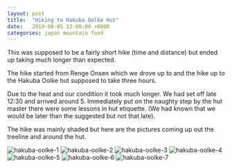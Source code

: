 ```yaml
---
layout: post
title:  "Hiking to Hakuba Oolke Hut"
date:   2019-08-05 12:00:00 +0000
categories: japan mountain food
---
```


This was supposed to be a fairly short hike (time and distance) but ended up taking much longer than expected.

The hike started from Renge Onsen which we drove up to and the hike up to the Hakuba Oolke hut supposed to take three hours.

Due to the heat and our condition it took much longer. We had set off late 12:30 and arrived around 5. Immediately put on the naughty step by the hut master there were some lessons in hut etiquette. (We had known that we would be later than the suggested but not that late).

The hike was mainly shaded but here are the pictures coming up out the treeline and around the hut.

![hakuba-oolke-1](https://sa220030efa07d.blob.core.windows.net/images/2019/08/05/hakuba-oolke-1.jpg)
![hakuba-oolke-2](https://sa220030efa07d.blob.core.windows.net/images/2019/08/05/hakuba-oolke-2.jpg)
![hakuba-oolke-3](https://sa220030efa07d.blob.core.windows.net/images/2019/08/05/hakuba-oolke-3.jpg)
![hakuba-oolke-4](https://sa220030efa07d.blob.core.windows.net/images/2019/08/05/hakuba-oolke-4.jpg)
![hakuba-oolke-5](https://sa220030efa07d.blob.core.windows.net/images/2019/08/05/hakuba-oolke-5.jpg)
![hakuba-oolke-6](https://sa220030efa07d.blob.core.windows.net/images/2019/08/05/hakuba-oolke-6.jpg)
![hakuba-oolke-7](https://sa220030efa07d.blob.core.windows.net/images/2019/08/05/hakuba-oolke-7.jpg)
